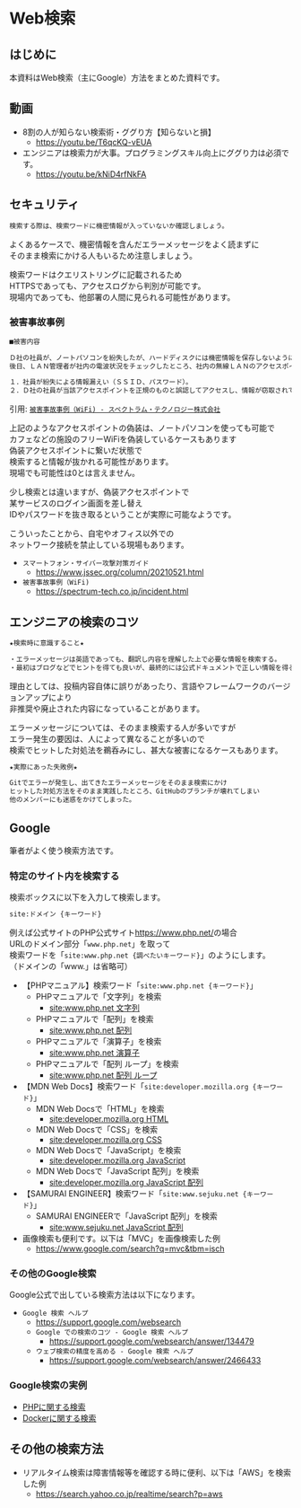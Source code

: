 # Web検索

## はじめに

本資料はWeb検索（主にGoogle）方法をまとめた資料です。

## 動画

- 8割の人が知らない検索術・ググり方【知らないと損】
  - <https://youtu.be/T6qcKQ-vEUA>
- エンジニアは検索力が大事。プログラミングスキル向上にググり力は必須です。
  - <https://youtu.be/kNiD4rfNkFA>

## セキュリティ

```txt
検索する際は、検索ワードに機密情報が入っていないか確認しましょう。  
```

よくあるケースで、機密情報を含んだエラーメッセージをよく読まずに  
そのまま検索にかける人もいるため注意しましょう。  

検索ワードはクエリストリングに記載されるため  
HTTPSであっても、アクセスログから判別が可能です。  
現場内であっても、他部署の人間に見られる可能性があります。  

### 被害事故事例

```txt
■被害内容

Ｄ社の社員が、ノートパソコンを紛失したが、ハードディスクには機密情報を保存しないように心がけていたため、特段の措置を講じなかった。
後日、ＬＡＮ管理者が社内の電波状況をチェックしたところ、社内の無線ＬＡＮのアクセスポイントと同じＳＳＩＤと情報セキュリティ方式が設定されている別のアクセスポイントが、社外に設置されていることが判明した。

１．社員が紛失による情報漏えい（ＳＳＩＤ、パスワード）。
２．Ｄ社の社員が当該アクセスポイントを正規のものと誤認してアクセスし、情報が窃取されていたおそれもある。
```

引用: [`被害事故事例（WiFi) - スペクトラム・テクノロジー株式会社`](https://spectrum-tech.co.jp/incident.html)  

上記のようなアクセスポイントの偽装は、ノートパソコンを使っても可能で  
カフェなどの施設のフリーWiFiを偽装しているケースもあります  
偽装アクセスポイントに繋いだ状態で  
検索すると情報が抜かれる可能性があります。  
現場でも可能性は0とは言えません。  

少し検索とは違いますが、偽装アクセスポイントで  
某サービスのログイン画面を差し替え  
IDやパスワードを抜き取るということが実際に可能なようです。  

こういったことから、自宅やオフィス以外での  
ネットワーク接続を禁止している現場もあります。  

- `スマートフォン・サイバー攻撃対策ガイド`
  - <https://www.jssec.org/column/20210521.html>
- `被害事故事例（WiFi)`
  - <https://spectrum-tech.co.jp/incident.html>

## エンジニアの検索のコツ

```txt
★検索時に意識すること★

・エラーメッセージは英語であっても、翻訳し内容を理解した上で必要な情報を検索する。
・最初はブログなどでヒントを得ても良いが、最終的には公式ドキュメントで正しい情報を得る。
```

理由としては、投稿内容自体に誤りがあったり、言語やフレームワークのバージョンアップにより  
非推奨や廃止された内容になっていることがあります。  

エラーメッセージについては、そのまま検索する人が多いですが  
エラー発生の要因は、人によって異なることが多いので  
検索でヒットした対処法を鵜呑みにし、甚大な被害になるケースもあります。

```txt
★実際にあった失敗例★

Gitでエラーが発生し、出てきたエラーメッセージをそのまま検索にかけ
ヒットした対処方法をそのまま実践したところ、GitHubのブランチが壊れてしまい
他のメンバーにも迷惑をかけてしまった。
```

## Google

筆者がよく使う検索方法です。

### 特定のサイト内を検索する

検索ボックスに以下を入力して検索します。

```txt
site:ドメイン {キーワード}
```

例えば公式サイトのPHP公式サイト<https://www.php.net/>の場合  
URLのドメイン部分「`www.php.net`」を取って  
検索ワードを「`site:www.php.net {調べたいキーワード}`」のようにします。  
（ドメインの「www.」は省略可）  

- 【PHPマニュアル】検索ワード「`site:www.php.net {キーワード}`」
  - PHPマニュアルで「文字列」を検索
    - [site:www.php.net 文字列](https://www.google.com/search?q=site:www.php.net+文字列)
  - PHPマニュアルで「配列」を検索
    - [site:www.php.net 配列](https://www.google.com/search?q=site:www.php.net+配列)
  - PHPマニュアルで「演算子」を検索
    - [site:www.php.net 演算子](https://www.google.com/search?q=site:www.php.net+演算子)
  - PHPマニュアルで「配列 ループ」を検索
    - [site:www.php.net 配列 ループ](https://www.google.com/search?q=site:www.php.net+演算子)
- 【MDN Web Docs】検索ワード「`site:developer.mozilla.org {キーワード}`」
  - MDN Web Docsで「HTML」を検索
    - [site:developer.mozilla.org HTML](https://www.google.com/search?q=site:developer.mozilla.org+HTML)
  - MDN Web Docsで「CSS」を検索
    - [site:developer.mozilla.org CSS](https://www.google.com/search?q=site:developer.mozilla.org+CSS)
  - MDN Web Docsで「JavaScript」を検索
    - [site:developer.mozilla.org JavaScript](https://www.google.com/search?q=site:developer.mozilla.org+JavaScript)
  - MDN Web Docsで「JavaScript 配列」を検索
    - [site:developer.mozilla.org JavaScript 配列](https://www.google.com/search?q=site:developer.mozilla.org+JavaScript+配列)
- 【SAMURAI ENGINEER】検索ワード「`site:www.sejuku.net {キーワード}`」
  - SAMURAI ENGINEERで「JavaScript 配列」を検索
    - [site:www.sejuku.net JavaScript 配列](https://www.google.com/search?q=site:www.sejuku.net+JavaScript+配列)
- 画像検索も便利です。以下は「MVC」を画像検索した例
  - <https://www.google.com/search?q=mvc&tbm=isch>

### その他のGoogle検索

Google公式で出している検索方法は以下になります。

- `Google 検索 ヘルプ`
  - <https://support.google.com/websearch>
  - `Google での検索のコツ - Google 検索 ヘルプ`
    - <https://support.google.com/websearch/answer/134479>
  - `ウェブ検索の精度を高める - Google 検索 ヘルプ`
    - <https://support.google.com/websearch/answer/2466433>

### Google検索の実例

- [PHPに関する検索](./google-case-php/index.md)
- [Dockerに関する検索](./google-case-docker/index.md)

## その他の検索方法

- リアルタイム検索は障害情報等を確認する時に便利、以下は「AWS」を検索した例
  - <https://search.yahoo.co.jp/realtime/search?p=aws>
